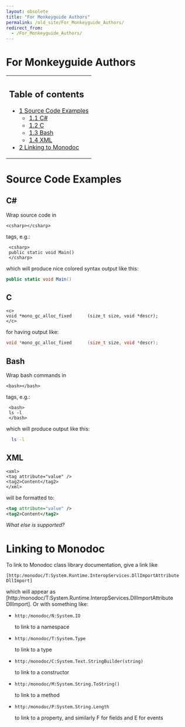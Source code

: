 ```yaml
---
layout: obsolete
title: "For Monkeyguide Authors"
permalink: /old_site/For_Monkeyguide_Authors/
redirect_from:
  - /For_Monkeyguide_Authors/
---
```


For Monkeyguide Authors
=======================

<table>
<col width="100%" />
<tbody>
<tr class="odd">
<td align="left"><h2>Table of contents</h2>
<ul>
<li><a href="#Source_Code_Examples">1 Source Code Examples</a>
<ul>
<li><a href="#C.23">1.1 C#</a></li>
<li><a href="#C">1.2 C</a></li>
<li><a href="#Bash">1.3 Bash</a></li>
<li><a href="#XML">1.4 XML</a></li>
</ul></li>
<li><a href="#Linking_to_Monodoc">2 Linking to Monodoc</a></li>
</ul></td>
</tr>
</tbody>
</table>

Source Code Examples
====================

C\#
---

Wrap source code in

``` nowiki
<csharp></csharp>
```

tags, e.g.:

     <csharp>
     public static void Main()
     </csharp>

which will produce nice colored syntax output like this:

``` csharp
public static void Main()
```

C
-

    <c>
    void *mono_gc_alloc_fixed      (size_t size, void *descr);
    </c>

for having output like:

``` c
void *mono_gc_alloc_fixed      (size_t size, void *descr);
```

Bash
----

Wrap bash commands in

``` nowiki
<bash></bash>
```

tags, e.g.:

     <bash>
     ls -l
     </bash>

which will produce output like this:

``` bash
  ls -l
```

XML
---

    <xml>
    <tag attribute="value" />
    <tag2>Content</tag2>
    </xml>

will be formatted to:

``` xml
<tag attribute="value" />
<tag2>Content</tag2>
```

*What else is supported?*

Linking to Monodoc
==================

To link to Monodoc class library documentation, give a link like

``` nowiki
[http:/monodoc/T:System.Runtime.InteropServices.DllImportAttribute DllImport]
```

which will appear as [http:/monodoc/T:System.Runtime.InteropServices.DllImportAttribute DllImport]. Or with something like:

-   ``` nowiki
    http:/monodoc/N:System.IO
    ```

    to link to a namespace

-   ``` nowiki
    http:/monodoc/T:System.Type
    ```

    to link to a type

-   ``` nowiki
    http:/monodoc/C:System.Text.StringBuilder(string)
    ```

    to link to a constructor

-   ``` nowiki
    http:/monodoc/M:System.String.ToString()
    ```

    to link to a method

-   ``` nowiki
    http:/monodoc/P:System.String.Length
    ```

    to link to a property, and similarly F for fields and E for events



